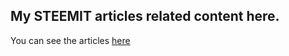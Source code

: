 ## My STEEMIT articles related content here.
You can see the articles [here](www.steemit.com/@dexterdev)

